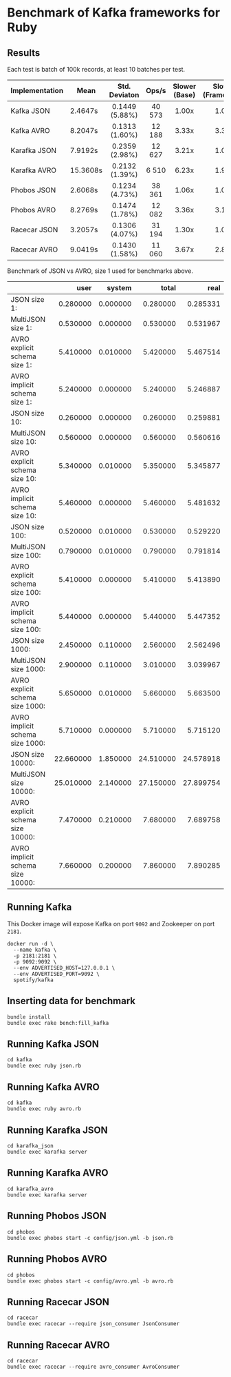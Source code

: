 # Benchmark of Kafka frameworks for Ruby

## Results

Each test is batch of 100k records, at least 10 batches per test.

| Implementation | Mean     | Std. Deviaton  | Ops/s  | Slower (Base) | Slower (Framework) |
| -------------- | -------- | :------------: | :----: | :-----------: | :----------------: |
| Kafka JSON     |  2.4647s | 0.1449 (5.88%) | 40 573 | 1.00x         | 1.00x              |
| Kafka AVRO     |  8.2047s | 0.1313 (1.60%) | 12 188 | 3.33x         | 3.33x              |
| Karafka JSON   |  7.9192s | 0.2359 (2.98%) | 12 627 | 3.21x         | 1.00x              |
| Karafka AVRO   | 15.3608s | 0.2132 (1.39%) |  6 510 | 6.23x         | 1.94x              |
| Phobos JSON    |  2.6068s | 0.1234 (4.73%) | 38 361 | 1.06x         | 1.00x              |
| Phobos AVRO    |  8.2769s | 0.1474 (1.78%) | 12 082 | 3.36x         | 3.17x              |
| Racecar JSON   |  3.2057s | 0.1306 (4.07%) | 31 194 | 1.30x         | 1.00x              |
| Racecar AVRO   |  9.0419s | 0.1430 (1.58%) | 11 060 | 3.67x         | 2.82x              |

Benchmark of JSON vs AVRO, size 1 used for benchmarks above.

|                                  | user      | system   | total     | real      |
| -------------------------------- | --------: | -------: | --------: | --------: |
| JSON size 1:                     |  0.280000 | 0.000000 |  0.280000 |  0.285331 |
| MultiJSON size 1:                |  0.530000 | 0.000000 |  0.530000 |  0.531967 |
| AVRO explicit schema size 1:     |  5.410000 | 0.010000 |  5.420000 |  5.467514 |
| AVRO implicit schema size 1:     |  5.240000 | 0.000000 |  5.240000 |  5.246887 |
| JSON size 10:                    |  0.260000 | 0.000000 |  0.260000 |  0.259881 |
| MultiJSON size 10:               |  0.560000 | 0.000000 |  0.560000 |  0.560616 |
| AVRO explicit schema size 10:    |  5.340000 | 0.010000 |  5.350000 |  5.345877 |
| AVRO implicit schema size 10:    |  5.460000 | 0.000000 |  5.460000 |  5.481632 |
| JSON size 100:                   |  0.520000 | 0.010000 |  0.530000 |  0.529220 |
| MultiJSON size 100:              |  0.790000 | 0.010000 |  0.790000 |  0.791814 |
| AVRO explicit schema size 100:   |  5.410000 | 0.000000 |  5.410000 |  5.413890 |
| AVRO implicit schema size 100:   |  5.440000 | 0.000000 |  5.440000 |  5.447352 |
| JSON size 1000:                  |  2.450000 | 0.110000 |  2.560000 |  2.562496 |
| MultiJSON size 1000:             |  2.900000 | 0.110000 |  3.010000 |  3.039967 |
| AVRO explicit schema size 1000:  |  5.650000 | 0.010000 |  5.660000 |  5.663500 |
| AVRO implicit schema size 1000:  |  5.710000 | 0.000000 |  5.710000 |  5.715120 |
| JSON size 10000:                 | 22.660000 | 1.850000 | 24.510000 | 24.578918 |
| MultiJSON size 10000:            | 25.010000 | 2.140000 | 27.150000 | 27.899754 |
| AVRO explicit schema size 10000: |  7.470000 | 0.210000 |  7.680000 |  7.689758 |
| AVRO implicit schema size 10000: |  7.660000 | 0.200000 |  7.860000 |  7.890285 |

## Running Kafka

This Docker image will expose Kafka on port `9092` and Zookeeper on port `2181`.

```
docker run -d \
  --name kafka \
  -p 2181:2181 \
  -p 9092:9092 \
  --env ADVERTISED_HOST=127.0.0.1 \
  --env ADVERTISED_PORT=9092 \
  spotify/kafka
```

## Inserting data for benchmark

```
bundle install
bundle exec rake bench:fill_kafka
```

## Running Kafka JSON

```
cd kafka
bundle exec ruby json.rb
```

## Running Kafka AVRO

```
cd kafka
bundle exec ruby avro.rb
```

## Running Karafka JSON

```
cd karafka_json
bundle exec karafka server
```

## Running Karafka AVRO

```
cd karafka_avro
bundle exec karafka server
```

## Running Phobos JSON

```
cd phobos
bundle exec phobos start -c config/json.yml -b json.rb
```

## Running Phobos AVRO

```
cd phobos
bundle exec phobos start -c config/avro.yml -b avro.rb
```

## Running Racecar JSON

```
cd racecar
bundle exec racecar --require json_consumer JsonConsumer
```

## Running Racecar AVRO

```
cd racecar
bundle exec racecar --require avro_consumer AvroConsumer
```
